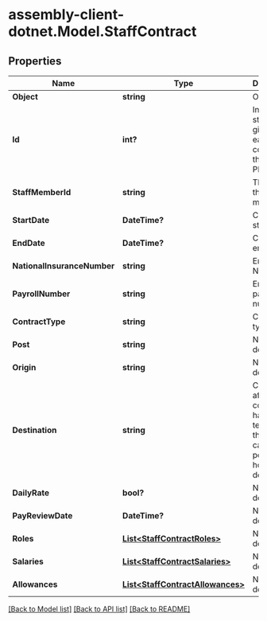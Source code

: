 # assembly-client-dotnet.Model.StaffContract
## Properties

Name | Type | Description | Notes
------------ | ------------- | ------------- | -------------
**Object** | **string** | Object type | [optional] 
**Id** | **int?** | Internal stable ID given to each contract in the Platform | [optional] 
**StaffMemberId** | **string** | The ID of the staff member | [optional] 
**StartDate** | **DateTime?** | Contract start date | [optional] 
**EndDate** | **DateTime?** | Contract end date | [optional] 
**NationalInsuranceNumber** | **string** | Employee NI number | [optional] 
**PayrollNumber** | **string** | Employee payroll number | [optional] 
**ContractType** | **string** | Contract type | [optional] 
**Post** | **string** | No description | [optional] 
**Origin** | **string** | No description | [optional] 
**Destination** | **string** | Completed after a contract has been terminated; this captures a post-holder’s destination | [optional] 
**DailyRate** | **bool?** | No description | [optional] 
**PayReviewDate** | **DateTime?** | No description | [optional] 
**Roles** | [**List&lt;StaffContractRoles&gt;**](StaffContractRoles.md) | No description | [optional] 
**Salaries** | [**List&lt;StaffContractSalaries&gt;**](StaffContractSalaries.md) | No description | [optional] 
**Allowances** | [**List&lt;StaffContractAllowances&gt;**](StaffContractAllowances.md) | No description | [optional] 

[[Back to Model list]](../README.md#documentation-for-models) [[Back to API list]](../README.md#documentation-for-api-endpoints) [[Back to README]](../README.md)

